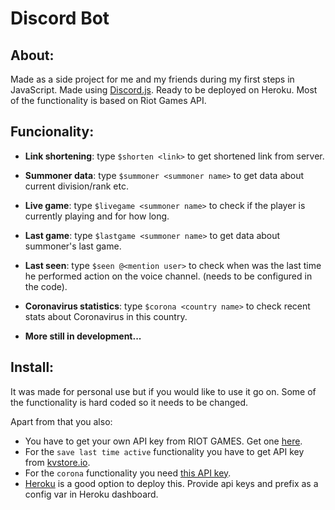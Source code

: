 # Discord Bot

## About:
Made as a side project for me and my friends during my first steps in JavaScript. Made using [Discord.js](https://discord.js.org/#/). Ready to be deployed on Heroku. Most of the functionality is based on Riot Games API.

## Funcionality:
- **Link shortening**:
    type `$shorten <link>` to get shortened link from server.
- **Summoner data**:
    type `$summoner <summoner name>` to get data about current division/rank etc.
- **Live game**:
    type `$livegame <summoner name>` to check if the player is currently playing and for how long.
- **Last game**:
    type `$lastgame <summoner name>` to get data about summoner's last game.
- **Last seen**:
    type `$seen @<mention user>` to check when was the last time he performed action on the voice channel. (needs to be configured in the code).
- **Coronavirus statistics**:
    type `$corona <country name>` to check recent stats about Coronavirus in this country.

- **More still in development...**

## Install:
It was made for personal use but if you would like to use it go on. Some of the functionality is hard coded so it needs to be changed.

Apart from that you also:
- You have to get your own API key from RIOT GAMES. Get one [here](https://developer.riotgames.com/).
- For the `save last time active` functionality you have to get API key from [kvstore.io](https://www.kvstore.io/).
- For the `corona` functionality you need [this API key](https://rapidapi.com/api-sports/api/covid-193/endpoints).
- [Heroku](https://www.heroku.com) is a good option to deploy this. Provide api keys and prefix as a config var in Heroku dashboard.
